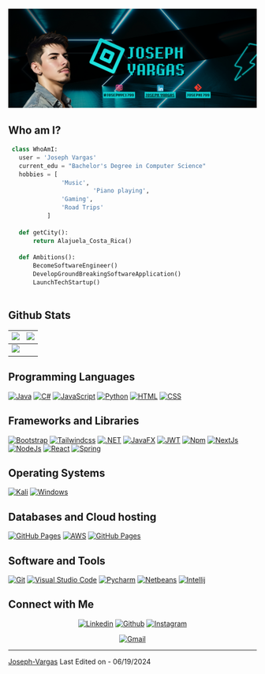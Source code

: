 ![Github Banner](https://github.com/Joseph1799/Joseph1799/blob/main/Banner.png)

## Who am I?

 ```python
  class WhoAmI:
    user = 'Joseph Vargas'
	current_edu = "Bachelor's Degree in Computer Science"
	hobbies = [
				'Music',
                         'Piano playing',
			 	'Gaming',
				'Road Trips'
			]
	
	def getCity():
		return Alajuela_Costa_Rica()
	
	def Ambitions():
		BecomeSoftwareEngineer()
		DevelopGroundBreakingSoftwareApplication()
		LaunchTechStartup()
	
 ```

 
## Github Stats

<img src="https://github-readme-stats.vercel.app/api?username=joseph1799&&show_icons=true&count_private=true&theme=github_dark">|<img src="https://github-readme-streak-stats.herokuapp.com/?user=joseph1799&theme=blueberry_duo"/>
|---|---|
<img src="https://github-readme-stats.vercel.app/api/top-langs/?username=joseph1799&layout=compact&theme=github_dark"/>|

## Programming Languages

<p>
    <a href="#"><img alt="Java" src="https://img.shields.io/badge/java-%23ED8B00.svg?logo=openjdk&logoColor=white"></a>
    <a href="#"><img alt="C#" src="https://img.shields.io/badge/c%23-%23239120.svg?logo=csharp&logoColor=white"></a>
    <a href="#"><img alt="JavaScript" src="https://img.shields.io/badge/javascript-%23323330.svg?logo=javascript&logoColor=%23F7DF1E"></a>
    <a href="#"><img alt="Python" src="https://img.shields.io/badge/python-3670A0?logo=python&logoColor=ffdd54"></a>
    <a href="#"><img alt="HTML" src="https://img.shields.io/badge/html5-%23E34F26.svg?logo=html5&logoColor=white"></a>
    <a href="#"><img alt="CSS" src="https://img.shields.io/badge/css3-%231572B6.svg?&logo=css3&logoColor=white"></a>
</p>

## Frameworks and Libraries
<p>
   <a href="#"><img alt="Bootstrap" src="https://img.shields.io/badge/Bootstrap-563D7C?logo=bootstrap&logoColor=white"></a>
   <a href="#"><img alt="Tailwindcss" src="https://img.shields.io/badge/tailwindcss-%2338B2AC.svg?logo=tailwindcss&logoColor=white"></a>
   <a href="#"><img alt=".NET" src="https://img.shields.io/badge/.NET-5C2D91?logo=.net&logoColor=white"></a>
   <a href="#"><img alt="JavaFX" src="https://img.shields.io/badge/javafx-%23FF0000.svg?logo=javafx&logoColor=white"></a>
   <a href="#"><img alt="JWT" src="https://img.shields.io/badge/JWT-black?logo=JSON%20web%20tokens"></a>
   <a href="#"><img alt="Npm" src="https://img.shields.io/badge/NPM-%23CB3837.svg?logo=npm&logoColor=white"></a>
   <a href="#"><img alt="NextJs" src="https://img.shields.io/badge/Next-black?logo=next.js&logoColor=white"></a>
   <a href="#"><img alt="NodeJs" src="https://img.shields.io/badge/node.js-6DA55F?logo=node.js&logoColor=white"></a>
   <a href="#"><img alt="React" src="https://img.shields.io/badge/react-%2320232a.svg?logo=react&logoColor=%2361DAFB"></a>
   <a href="#"><img alt="Spring" src="https://img.shields.io/badge/spring-%236DB33F.svg?logo=spring&logoColor=white"></a>
</p>

## Operating Systems
<p>
	<a href="#"><img alt="Kali" src="https://img.shields.io/badge/Kali_Linux-557C94?logo=kali-linux&logoColor=white"></a>
	<a href="#"><img alt="Windows" src="https://img.shields.io/badge/Windows-0078D6?logo=windows&logoColor=white"></a>
</p>

## Databases and Cloud hosting

<p>
    <a href="#"><img alt="GitHub Pages" src="https://img.shields.io/badge/GitHub%20Pages-%23327FC7.svg?logo=github&logoColor=white"></a>
    <a href="#"><img alt="AWS" src="https://img.shields.io/badge/AWS-%23FF9900.svg?logo=amazon-aws&logoColor=white"></a>
    <a href="#"><img alt="GitHub Pages" src="https://img.shields.io/badge/firebase-%23039BE5.svg?logo=firebase"></a>
</p> 

## Software and Tools
<p>
  <a href="#"><img alt="Git" src="https://img.shields.io/badge/Git%20-%23F05033.svg?logo=git&logoColor=white"></a>
  <a href="#"><img alt="Visual Studio Code" src="https://img.shields.io/badge/Visual%20Studio%20Code-0078d7.svg?logo=visual-studio-code&logoColor=white"></a>
  <a href="#"><img alt="Pycharm" src="https://img.shields.io/badge/pycharm-143?logo=pycharm&logoColor=black&color=green&labelColor=green"></a>
	<a href="#"><img alt="Netbeans" src="https://img.shields.io/badge/NetBeansIDE-1B6AC6.svg?logo=apache-netbeans-ide&logoColor=white"></a>
	<a href="#"><img alt="Intellij" src="https://img.shields.io/badge/IntelliJ&nbsp;IDEA-000000.svg?logo=intellij-idea&logoColor=white"></a>
</p>

## Connect with Me


<p align="center">
  <a href="https://www.linkedin.com/in/joseph-vargas99/" target="_blank"><img alt="Linkedin" title="Joseph Vargas Linkedin" src="https://img.shields.io/badge/LinkedIn-0077B5?style=for-the-badge&logo=linkedin&logoColor=white"></a>
  <a href="https://github.com/joseph1799"><img alt="Github" title="Joseph Vargas Github" src="https://img.shields.io/badge/GitHub-100000?style=for-the-badge&logo=github&logoColor=white"></a>
  <a href="https://www.instagram.com/josephvc1799/" target="_blank"><img alt="Instagram" title="Joseph Vargas Instagram" src="https://img.shields.io/badge/Instagram-E4405F?style=for-the-badge&logo=instagram&logoColor=white"></a>
 </p>
 <p align="center">
  <a href="mailto:joseph1799us@gmail.com"><img alt="Gmail" title="Joseph Vargas Gmail" src="https://img.shields.io/badge/Gmail-D14836?style=for-the-badge&logo=gmail&logoColor=white"></a>
</p>

------
[Joseph-Vargas](https://github.com/joseph1799)
Last Edited on - 06/19/2024
